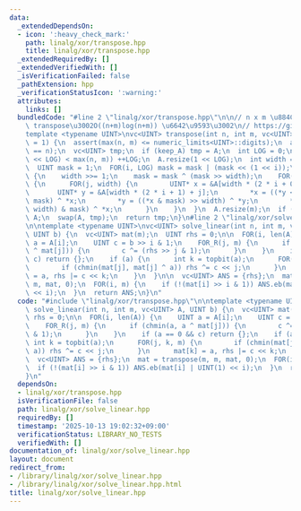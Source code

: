```yaml
---
data:
  _extendedDependsOn:
  - icon: ':heavy_check_mark:'
    path: linalg/xor/transpose.hpp
    title: linalg/xor/transpose.hpp
  _extendedRequiredBy: []
  _extendedVerifiedWith: []
  _isVerificationFailed: false
  _pathExtension: hpp
  _verificationStatusIcon: ':warning:'
  attributes:
    links: []
  bundledCode: "#line 2 \"linalg/xor/transpose.hpp\"\n\n// n x m \u884C\u5217\u306E\
    \ transpose\u3002O((n+m)log(n+m)) \u6642\u9593\u3002\n// https://github.com/dsnet/matrix-transpose\n\
    template <typename UINT>\nvc<UINT> transpose(int n, int m, vc<UINT>& A, bool keep_A\
    \ = 1) {\n  assert(max(n, m) <= numeric_limits<UINT>::digits);\n  assert(len(A)\
    \ == n);\n  vc<UINT> tmp;\n  if (keep_A) tmp = A;\n  int LOG = 0;\n  while ((1\
    \ << LOG) < max(n, m)) ++LOG;\n  A.resize(1 << LOG);\n  int width = 1 << LOG;\n\
    \  UINT mask = 1;\n  FOR(i, LOG) mask = mask | (mask << (1 << i));\n  FOR(t, LOG)\
    \ {\n    width >>= 1;\n    mask = mask ^ (mask >> width);\n    FOR(i, 1 << t)\
    \ {\n      FOR(j, width) {\n        UINT* x = &A[width * (2 * i + 0) + j];\n \
    \       UINT* y = &A[width * (2 * i + 1) + j];\n        *x = ((*y << width) &\
    \ mask) ^ *x;\n        *y = ((*x & mask) >> width) ^ *y;\n        *x = ((*y <<\
    \ width) & mask) ^ *x;\n      }\n    }\n  }\n  A.resize(m);\n  if (!keep_A) return\
    \ A;\n  swap(A, tmp);\n  return tmp;\n}\n#line 2 \"linalg/xor/solve_linear.hpp\"\
    \n\ntemplate <typename UINT>\nvc<UINT> solve_linear(int n, int m, vc<UINT> A,\
    \ UINT b) {\n  vc<UINT> mat(m);\n  UINT rhs = 0;\n\n  FOR(i, len(A)) {\n    UINT\
    \ a = A[i];\n    UINT c = b >> i & 1;\n    FOR_R(j, m) {\n      if (chmin(a, a\
    \ ^ mat[j])) {\n        c ^= (rhs >> j & 1);\n      }\n    }\n    if (a == 0 &&\
    \ c) return {};\n    if (a) {\n      int k = topbit(a);\n      FOR(j, k, m) {\n\
    \        if (chmin(mat[j], mat[j] ^ a)) rhs ^= c << j;\n      }\n      mat[k]\
    \ = a, rhs |= c << k;\n    }\n  }\n\n  vc<UINT> ANS = {rhs};\n  mat = transpose(m,\
    \ m, mat, 0);\n  FOR(i, m) {\n    if (!(mat[i] >> i & 1)) ANS.eb(mat[i] | UINT(1)\
    \ << i);\n  }\n  return ANS;\n}\n"
  code: "#include \"linalg/xor/transpose.hpp\"\n\ntemplate <typename UINT>\nvc<UINT>\
    \ solve_linear(int n, int m, vc<UINT> A, UINT b) {\n  vc<UINT> mat(m);\n  UINT\
    \ rhs = 0;\n\n  FOR(i, len(A)) {\n    UINT a = A[i];\n    UINT c = b >> i & 1;\n\
    \    FOR_R(j, m) {\n      if (chmin(a, a ^ mat[j])) {\n        c ^= (rhs >> j\
    \ & 1);\n      }\n    }\n    if (a == 0 && c) return {};\n    if (a) {\n     \
    \ int k = topbit(a);\n      FOR(j, k, m) {\n        if (chmin(mat[j], mat[j] ^\
    \ a)) rhs ^= c << j;\n      }\n      mat[k] = a, rhs |= c << k;\n    }\n  }\n\n\
    \  vc<UINT> ANS = {rhs};\n  mat = transpose(m, m, mat, 0);\n  FOR(i, m) {\n  \
    \  if (!(mat[i] >> i & 1)) ANS.eb(mat[i] | UINT(1) << i);\n  }\n  return ANS;\n\
    }\n"
  dependsOn:
  - linalg/xor/transpose.hpp
  isVerificationFile: false
  path: linalg/xor/solve_linear.hpp
  requiredBy: []
  timestamp: '2025-10-13 19:02:32+09:00'
  verificationStatus: LIBRARY_NO_TESTS
  verifiedWith: []
documentation_of: linalg/xor/solve_linear.hpp
layout: document
redirect_from:
- /library/linalg/xor/solve_linear.hpp
- /library/linalg/xor/solve_linear.hpp.html
title: linalg/xor/solve_linear.hpp
---
```

